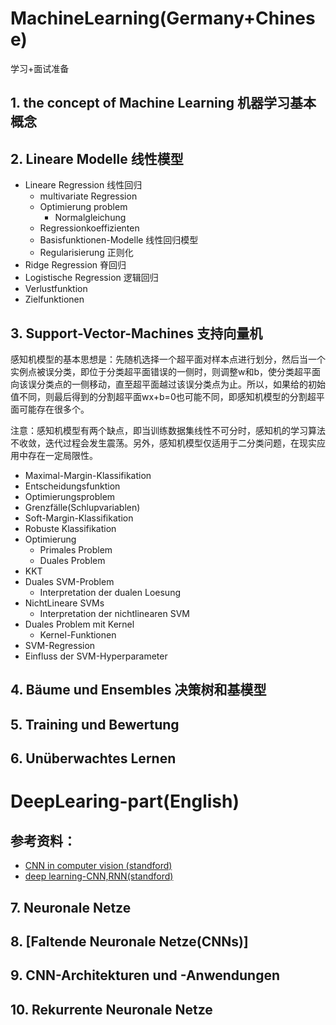 # MachineLearning(Germany+Chinese)
学习+面试准备
## 1. the concept of Machine Learning 机器学习基本概念

## 2. Lineare Modelle 线性模型
  - Lineare Regression 线性回归
    - multivariate Regression
    - Optimierung problem
      - Normalgleichung
    - Regressionkoeffizienten
    - Basisfunktionen-Modelle 线性回归模型
    - Regularisierung 正则化
  - Ridge Regression 脊回归
  - Logistische Regression 逻辑回归
  - Verlustfunktion
  - Zielfunktionen
  
  ## 3. Support-Vector-Machines 支持向量机
  感知机模型的基本思想是：先随机选择一个超平面对样本点进行划分，然后当一个实例点被误分类，即位于分类超平面错误的一侧时，则调整w和b，使分类超平面向该误分类点的一侧移动，直至超平面越过该误分类点为止。所以，如果给的初始值不同，则最后得到的分割超平面wx+b=0也可能不同，即感知机模型的分割超平面可能存在很多个。
  
  注意：感知机模型有两个缺点，即当训练数据集线性不可分时，感知机的学习算法不收敛，迭代过程会发生震荡。另外，感知机模型仅适用于二分类问题，在现实应用中存在一定局限性。
  
- Maximal-Margin-Klassifikation
- Entscheidungsfunktion
- Optimierungsproblem
- Grenzfälle(Schlupvariablen)
- Soft-Margin-Klassifikation
- Robuste Klassifikation
- Optimierung
  - Primales Problem
  - Duales Problem
- KKT
- Duales SVM-Problem
  - Interpretation der dualen Loesung
- NichtLineare SVMs
  - Interpretation der nichtlinearen SVM
- Duales Problem mit Kernel
  - Kernel-Funktionen
- SVM-Regression
- Einfluss der SVM-Hyperparameter

## 4. Bäume und Ensembles 决策树和基模型
## 5. Training und Bewertung
## 6. Unüberwachtes Lernen


#  DeepLearing-part(English)
## 参考资料：
- [CNN in computer vision (standford)](https://cs231n.github.io/convolutional-networks/)
- [deep learning-CNN,RNN(standford)](https://stanford.edu/~shervine/teaching/cs-230/)
## 7. Neuronale Netze
## 8. [Faltende Neuronale Netze(CNNs)]
## 9. CNN-Architekturen und -Anwendungen
## 10. Rekurrente Neuronale Netze

 
  
  
